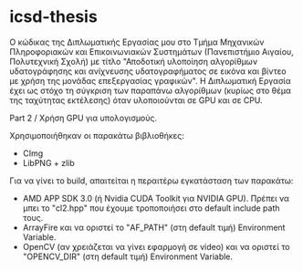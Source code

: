 # icsd-thesis
Ο κώδικας της Διπλωματικής Εργασίας μου στο Τμήμα Μηχανικών Πληροφοριακών και Επικοινωνιακών Συστημάτων (Πανεπιστήμιο Αιγαίου, Πολυτεχνική Σχολή) με τίτλο "Αποδοτική υλοποίηση αλγορίθμων υδατογράφησης και ανίχνευσης υδατογραφήματος σε εικόνα και βίντεο με χρήση της μονάδας επεξεργασίας γραφικών".
Η Διπλωματική Εργασία έχει ως στόχο τη σύγκριση των παραπάνω αλγορίθμων (κυρίως στο θέμα της ταχύτητας εκτέλεσης) όταν υλοποιούνται σε GPU και σε CPU.

Part 2 / Χρήση GPU για υπολογισμούς.

Χρησιμοποιήθηκαν οι παρακάτω βιβλιοθήκες:
- CImg
- LibPNG + zlib
    
Για να γίνει το build, απαιτείται η περαιτέρω εγκατάσταση των παρακάτω:
- AMD APP SDK 3.0 (ή Nvidia CUDA Toolkit για NVIDIA GPU). Πρέπει να μπει το "cl2.hpp" που έχουμε τροποποιήσει στο default include path τους.
- ArrayFire και να οριστεί το "AF_PATH" (στη default τιμή) Environment Variable.
- OpenCV (αν χρειάζεται να γίνει εφαρμογή σε video) και να οριστεί το "OPENCV_DIR" (στη default τιμή) Environment Variable.


